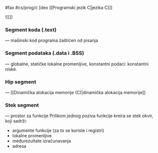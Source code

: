 #fax #cs/prog/c [deo [[Programski jezik C|jezika C]]]
$\:$

![[]]

### Segment koda (.text)
— mašinski kod programa zaštićen od pisanja
### Segment podataka (.data i .BSS)
— globalne, statičke lokalne promenljive, konstantni podaci: konstantni niske.
### Hip segment
— [[Dinamička alokacija memorije (C)|dinamička alokacija memorije]]
### Stek segment
— prostor za funkcije
Prilikom jednog poziva funkcije kreira se stek okvir, koji sadrži:
- argumente funkcije (za to se koriste i registri)
- lokalne promenljive
- međurezultate izračunavanja
- adresa 